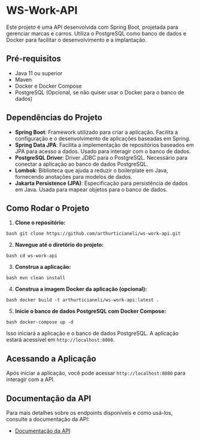# WS-Work-API

Este projeto é uma API desenvolvida com Spring Boot, projetada para gerenciar marcas e carros. Utiliza o PostgreSQL como banco de dados e Docker para facilitar o desenvolvimento e a implantação.

## Pré-requisitos

- Java 11 ou superior
- Maven
- Docker e Docker Compose
- PostgreSQL (Opcional, se não quiser usar o Docker para o banco de dados)

## Dependências do Projeto

- **Spring Boot**: Framework utilizado para criar a aplicação. Facilita a configuração e o desenvolvimento de aplicações baseadas em Spring.
- **Spring Data JPA**: Facilita a implementação de repositórios baseados em JPA para acesso a dados. Usado para interagir com o banco de dados.
- **PostgreSQL Driver**: Driver JDBC para o PostgreSQL. Necessário para conectar a aplicação ao banco de dados PostgreSQL.
- **Lombok**: Biblioteca que ajuda a reduzir o boilerplate em Java, fornecendo anotações para modelos de dados.
- **Jakarta Persistence (JPA)**: Especificação para persistência de dados em Java. Usada para mapear objetos para o banco de dados.

## Como Rodar o Projeto

1. **Clone o repositório:**

```bash git clone https://github.com/arthurticianeli/ws-work-api.git ```

2. **Navegue até o diretório do projeto:** 

```bash cd ws-work-api ```

3. **Construa a aplicação:**

```bash mvn clean install ```

4. **Construa a imagem Docker da aplicação (opcional):**

```bash docker build -t arthurticianeli/ws-work-api:latest . ```

5. **Inicie o banco de dados PostgreSQL com Docker Compose:**

```bash docker-compose up -d ```

Isso iniciará a aplicação e o banco de dados PostgreSQL. A aplicação estará acessível em `http://localhost:8080`.

## Acessando a Aplicação

Após iniciar a aplicação, você pode acessar `http://localhost:8080` para interagir com a API.

## Documentação da API

Para mais detalhes sobre os endpoints disponíveis e como usá-los, consulte a documentação da API:

- [Documentação da API](http://localhost:8080/swagger-ui/index.html)